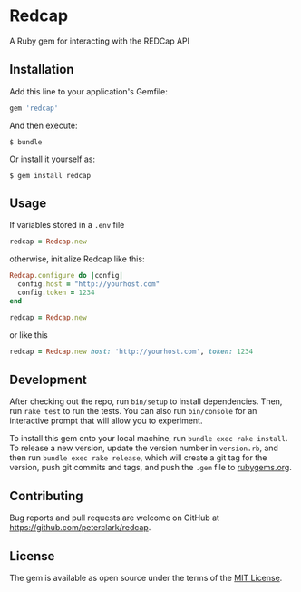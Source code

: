 # Redcap

A Ruby gem for interacting with the REDCap API

## Installation

Add this line to your application's Gemfile:

```ruby
gem 'redcap'
```

And then execute:

    $ bundle

Or install it yourself as:

    $ gem install redcap

## Usage

If variables stored in a `.env` file

```ruby
redcap = Redcap.new
```

otherwise, initialize Redcap like this:

```ruby
Redcap.configure do |config|
  config.host = "http://yourhost.com"
  config.token = 1234
end

redcap = Redcap.new
```

or like this

```ruby
redcap = Redcap.new host: 'http://yourhost.com', token: 1234
```


## Development

After checking out the repo, run `bin/setup` to install dependencies. Then, run `rake test` to run the tests. You can also run `bin/console` for an interactive prompt that will allow you to experiment.

To install this gem onto your local machine, run `bundle exec rake install`. To release a new version, update the version number in `version.rb`, and then run `bundle exec rake release`, which will create a git tag for the version, push git commits and tags, and push the `.gem` file to [rubygems.org](https://rubygems.org).

## Contributing

Bug reports and pull requests are welcome on GitHub at https://github.com/peterclark/redcap.


## License

The gem is available as open source under the terms of the [MIT License](http://opensource.org/licenses/MIT).
